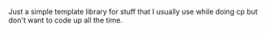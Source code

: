 Just a simple template library for stuff that I usually
use while doing cp but don't want to code up all the time.
